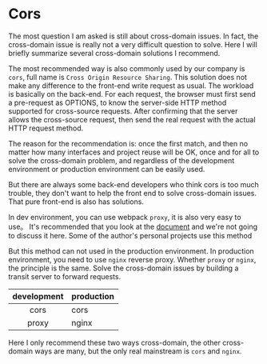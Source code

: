 # Cors

The most question I am asked is still about cross-domain issues. In fact, the cross-domain issue is really not a very difficult question to solve. Here I will briefly summarize several cross-domain solutions I recommend.

The most recommended way is also commonly used by our company is `cors`, full name is `Cross Origin Resource Sharing`. This solution does not make any difference to the front-end write request as usual. The workload is basically on the back-end. For each request, the browser must first send a pre-request as OPTIONS, to know the server-side HTTP method supported for cross-source requests. After confirming that the server allows the cross-source request, then send the real request with the actual HTTP request method.

The reason for the recommendation is: once the first match, and then no matter how many interfaces and project reuse will be OK, once and for all to solve the cross-domain problem, and regardless of the development environment or production environment can be easily used.

But there are always some back-end developers who think cors is too much trouble, they don't want to help the front end to solve cross-domain issues. That pure front-end is also has solutions.

In dev environment, you can use webpack `proxy`, it is also very easy to use。 It's recommended that you look at the [document](https://doc.webpack-china.org/configuration/dev-server/#devserver-proxy) and we're not going to discuss it here. Some of the author's personal projects use this method

But this method can not used in the production environment. In production environment, you need to use `nginx` reverse proxy. Whether `proxy` or `nginx`, the principle is the same. Solve the cross-domain issues by building a transit server to forward requests.

| development | production |
| :---------: | ---------- |
|    cors     | cors       |
|    proxy    | nginx      |

Here I only recommend these two ways cross-domain, the other cross-domain ways are many, but the only real mainstream is `cors` and `nginx`.

